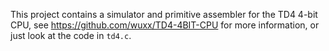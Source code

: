 
This project contains a simulator and primitive assembler for the TD4 4-bit
CPU, see <https://github.com/wuxx/TD4-4BIT-CPU> for more information, or just
look at the code in `td4.c`.

